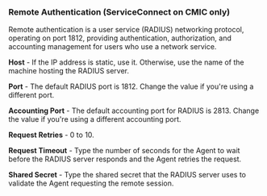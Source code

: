 ### Remote Authentication (ServiceConnect on CMIC only)

Remote authentication is a user service (RADIUS) networking protocol, operating on port 1812, providing authentication, authorization, and accounting management for users who use a network service.

**Host** - If the IP address is static, use it. Otherwise, use the name of the machine hosting the RADIUS server.

**Port** - The default RADIUS port is 1812. Change the value if you're using a different port.

**Accounting Port** - The default accounting port for RADIUS is 2813. Change the value if you're using a different accounting port.

**Request Retries** - 0 to 10.

**Request Timeout** - Type the number of seconds for the Agent to wait before the RADIUS server responds and the Agent retries the request.

**Shared Secret** - Type the shared secret that the RADIUS server uses to validate the Agent requesting the remote session.
